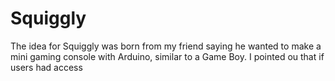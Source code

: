 # Squiggly

The idea for Squiggly was born from my friend saying he wanted to make a mini gaming console with Arduino, similar to a Game Boy. I pointed ou that if users had access